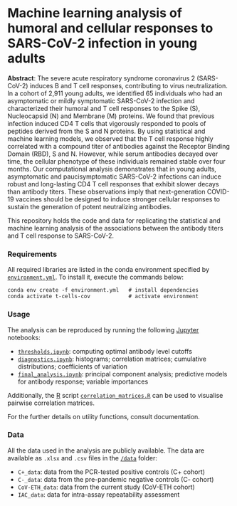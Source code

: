 # Machine learning analysis of humoral and cellular responses to SARS-CoV-2 infection in young adults

**Abstract**: The severe acute respiratory syndrome coronavirus 2 (SARS-CoV-2) induces B and T cell responses, 
contributing to virus neutralization. In a cohort of 2,911 young adults, we identified 65 individuals who had an 
asymptomatic or mildly symptomatic SARS-CoV-2 infection and characterized their humoral and T cell responses to the 
Spike (S), Nucleocapsid (N) and Membrane (M) proteins. We found that previous infection induced CD4 T cells that 
vigorously responded to pools of peptides derived from the S and N proteins. By using statistical and machine learning 
models, we observed that the T cell response highly correlated with a compound titer of antibodies against the Receptor 
Binding Domain (RBD), S and N. However, while serum antibodies decayed over time, the cellular phenotype of these 
individuals remained stable over four months. Our computational analysis demonstrates that in young adults, asymptomatic 
and paucisymptomatic SARS-CoV-2 infections can induce robust and long-lasting CD4 T cell responses that exhibit slower 
decays than antibody titers. These observations imply that next-generation COVID-19 vaccines should be designed to induce 
stronger cellular responses to sustain the generation of potent neutralizing antibodies.

This repository holds the code and data for replicating the statistical and machine learning analysis of the associations 
between the antibody titers and T cell response to SARS-CoV-2.

### Requirements

All required libraries are listed in the conda environment specified by [`environment.yml`](/environment.yml). 
To install it, execute the commands below:
```
conda env create -f environment.yml   # install dependencies
conda activate t-cells-cov            # activate environment
```

### Usage

The analysis can be reproduced by running the following [Jupyter](https://jupyter.org/) notebooks:
- [`thresholds.ipynb`](/thresholds.ipynb): computing optimal antibody level cutoffs
- [`diagnostics.ipynb`](/diagnostics.ipynb): histograms; correlation matrices; cumulative distributions; coefficients of variation
- [`final_analysis.ipynb`](/final_analysis.ipynb): principal component analysis; predictive models for antibody response; variable importances

Additionally, the [R](https://www.r-project.org/) script [`correlation_matrices.R`](/correlation_matrices.R) can be used to visualise pairwise correlation matrices.

For the further details on utility functions, consult documentation.

### Data

All the data used in the analysis are publicly available. The data are available as `.xlsx` and  `.csv` files in the [`/data`](/data/) folder:
- `C+_data`: data from the PCR-tested positive controls (C+ cohort)
- `C-_data`: data from the pre-pandemic negative controls (C- cohort)
- `CoV-ETH_data`: data from the current study (CoV-ETH cohort)
- `IAC_data`: data for intra-assay repeatability assessment
